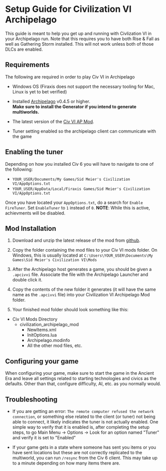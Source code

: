 # Setup Guide for Civilization VI Archipelago

This guide is meant to help you get up and running with Civlization VI in your Archipelago run. Note that this requires you to have both Rise & Fall as well as Gathering Storm installed. This will not work unless both of those DLCs are enabled.

## Requirements

The following are required in order to play Civ VI in Archipelago

- Windows OS (Firaxis does not support the necessary tooling for Mac, Linux is yet to bet verified)

- Installed [Archipelago](https://github.com/ArchipelagoMW/Archipelago/releases) v0.4.5 or higher.\
   **Make sure to install the Generator if you intend to generate multiworlds.**

- The latest version of the [Civ VI AP Mod](https://github.com/hesto2/civilization_archipelago_mod).

- Tuner setting enabled so the archipelago client can communicate with the game

## Enabling the tuner
Depending on how you installed Civ 6 you will have to navigate to one of the following:
- `YOUR_USER/Documents/My Games/Sid Meier's Civilization VI/AppOptions.txt`
- `YOUR_USER/AppData/Local/Firaxis Games/Sid Meier's Civilization VI/AppOptions.txt`

Once you have located your `AppOptions.txt`, do a search for `Enable FireTuner`. Set `EnableTuner` to `1` instead of `0`. __NOTE__: While this is active, achievments will be disabled.

## Mod Installation

1. Download and unzip the latest release of the mod from [github](https://github.com/hesto2/civilization_archipelago_mod/releases).

2. Copy the folder containing the mod files to your Civ VI mods folder. On Windows, this is usually located at `C:\Users\YOUR_USER\Documents\My Games\Sid Meier's Civilization VI\Mods`

3. After the Archipelago host generates a game, you should be given a `.apcivvi` file. Associate the file with the Archipelago Launcher and double click it.

4. Copy the contents of the new folder it generates (it will have the same name as the `.apcivvi` file) into your Civilization VI Archipelago Mod folder.

5. Your finished mod folder should look something like this:
- Civ VI Mods Directory
  - civilization_archipelago_mod
    - NewItems.xml
    - InitOptions.lua
    - Archipelago.modinfo
    - All the other mod files, etc.

## Configuring your game

When configuring your game, make sure to start the game in the Ancient Era and leave all settings related to starting technologies and civics as the defaults. Other than that, configure difficulty, AI, etc. as you normally would.

## Troubleshooting

- If you are getting an error: `The remote computer refused the network connection`, or something else related to the client (or tuner) not being able to connect, it likely indicates the tuner is not actually enabled. One simple way to verify that it is enabled is, after completing the setup steps, to go Main Menu -> Options -> Look for an option named "Tuner" and verify it is set to "Enabled"

- If your game gets in a state where someone has sent you items or you have sent locations but these are not correctly replicated to the multiworld, you can run `/resync` from the Civ 6 client. This may take up to a minute depending on how many items there are.